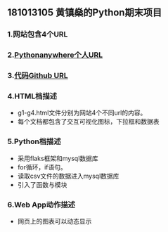 ##  181013105 黄镇燊的Python期末项目
###  1.网站包含4个URL
###  2.[Pythonanywhere个人URL](https://note.youdao.com/)
###  3.[代码Github URL](https://github.com/hzs739364130/python_final/tree/master/flask_feile(1))
###  4.HTML档描述
- g1-g4.html文件分别为网站4个不同url的内容。
- 每个文档都包含了交互可视化图标，下拉框和数据表
###  5.Python档描述
- 采用flaks框架和mysql数据库
- for循环，if语句。
- 读取csv文件的数据进入mysql数据库
- 引入了函数与模块
###  6.Web App动作描述
- 网页上的图表可以动态显示
